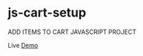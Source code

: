 # js-cart-setup
ADD ITEMS TO CART JAVASCRIPT PROJECT

Live <a href="https://hareeshcs33.github.io/cart-js-app/" target="_blank">Demo</a>
